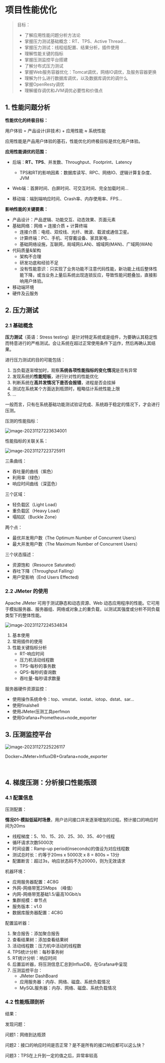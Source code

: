 # 项目性能优化

> 目标：
>
> - 了解应用性能问题分析方法论
> - 掌握压力测试基础概念：RT、TPS、Active Thread...
> - 掌握压力测试：线程组配置、结果分析，插件使用
> - 理解性能关键的指标
> - 掌握压测监控平台搭建
> - 了解分布式压力测试
> - 掌握Web服务容器优化：Tomcat调优，网络IO调优，及服务容器更换
> - 理解为什么进行数据库调优，以及数据库调优的调什么
> - 掌握OpenResty调优
> - 理解缓存调优和JVM调优必要性和价值点

## 1. 性能问题分析

**性能优化的终极目标：**

用户体验 = 产品设计(非技术) + 应用性能 ≈ 系统性能

应用性能是产品用户体验的基石，性能优化的终极目标是优化用户体验。

**应用性能调优的范围：**

- 后端：**RT、TPS**、并发数、Throughput、Footprint、Latency

  - TPS和RT的影响因素：数据库读写、RPC、网络IO、逻辑计算复杂度、JVM

- Web端：首屏时间、白屏时间、可交互时间、完全加载时间...

- 移动端：端到端响应时间、Crash率、内存使用率、FPS...


**影响性能的关键要素：**

- 产品设计：产品逻辑、功能交互、动态效果、页面元素
- 基础网络：网络 = 连接介质 + 计算终端
  - 连接介质：电缆、双绞线、光纤、微波、载波或通信卫星。
  - 计算终端：PC、手机、可穿戴设备、家具家电...
  - 基础网络设施，互联网，局域网(LAN)、城域网(MAN)、广域网(WAN)
- 代码质量&架构
  - 架构不合理 
  - 研发功底和经验不足
  - 没有性能意识：只实现了业务功能不注意代码性能，新功能上线后整体性能下降，或当业务上量后系统出现连锁反应，导致性能问题叠加，直接影响用户体验。
- 移动端环境
- 硬件及云服务

## 2. 压力测试

### 2.1 基础概念

**压力测试**（英语：Stress testing）是针对特定系统或是组件，为要确认其稳定性而特意进行的严格测试。会让系统在超过正常使用条件下运作，然后再确认其结果。

进行压力测试的目的可能包括：

1. 当负载逐渐增加时，观察**系统各项性能指标的变化情况**是否有异常
2. 发现系统的**性能短板**，进行针对性的性能优化
3. 判断系统在**高并发情况下是否会报错**，进程是否会挂掉
4. 测试在系统某个方面达到瓶颈时，粗略估计系统性能上限
5. ...

一般而言，只有在系统基础功能测试验证完成、系统趋于稳定的情况下，才会进行压测。

压测的性能指标：

![image-20231127223634001](D:\WorkSpace\Java-Notes\04-GeekTime\高级体系课\01-项目性能优化.assets\image-20231127223634001.png)

性能指标的关联关系：

![image-20231127223725911](D:\WorkSpace\Java-Notes\04-GeekTime\高级体系课\01-项目性能优化.assets\image-20231127223725911.png)

三条曲线：

- 吞吐量的曲线（紫色）
- 利用率（绿色）
- 响应时间曲线（深蓝色）

三个区域：

- 轻负载区（Light Load）
- 重负载区（Heavy Load）
- 塌陷区（Buckle Zone）

两个点：

- 最优并发用户数（The Optimum Number of Concurrent Users）
- 最大并发用户数（The Maximum Number of Concurrent Users）

三个状态描述：

- 资源饱和（Resource Saturated）
- 吞吐下降（Throughput Falling）
- 用户受影响（End Users Effected)

### 2.2 JMeter 的使用

Apache JMeter 可用于测试静态和动态资源、Web 动态应用程序的性能。它可用于模拟服务器、服务器组、网络或对象上的重负载，以测试其强度或分析不同负载类型下的整体性能。

![image-20231127224534834](D:\WorkSpace\Java-Notes\04-GeekTime\高级体系课\01-项目性能优化.assets\image-20231127224534834.png)

1. 基本使用
2. 常用插件的使用
3. 性能关键指标分析
   - RT-响应时间
   - 压力机活动线程数
   - TPS-每秒的事务数
   - QPS-每秒的查询数
   - 吞吐量-每秒请求数量

服务器硬件资源监控：

- 使用操作系统命令：top、vmstat、iostat、iotop、dstat、sar...
- 使用finalshell
- 使用JMeter压测工具perfmon
- 使用Grafana+Prometheus+node_exporter

## 3. 压测监控平台

![image-20231127225226117](D:\WorkSpace\Java-Notes\04-GeekTime\高级体系课\01-项目性能优化.assets\image-20231127225226117.png)

Docker+JMeter+InfluxDB+Grafana+node_exporter

​					

## 4. 梯度压测：分析接口性能瓶颈

### 4.1 配置信息

压测配置：

**情况01-模拟低延时场景**，用户访问接口并发逐渐增加的过程。预计接口的响应时间为20ms

- 线程梯度：5、10、15、20、25、30、35、40个线程
- 循环请求次数5000次
- 时间设置：Ramp-up period(inseconds)的值设为对应线程数
- 测试总时长：约等于20ms x 5000次 x 8 = 800s = 13分
- 配置断言：超过3s，响应状态码不为20000，则为无效请求

机器环境：

- 应用服务器配置：4C8G
- 外网-网络带宽25Mbps （峰值）
- 内网-网络带宽基础1.5/最高10Gbit/s
- 集群规模：单节点
- 服务版本：v1.0
- 数据库服务器配置：4C8G

配置监听器：

1. 聚合报告：添加聚合报告
2. 查看结果树：添加查看结果树
3. 活动线程数：压力机中活动的线程数
4. TPS统计分析：每秒事务树
5. RT统计分析：响应时间
6. 后置监听器，将压测信息汇总到InfluxDB，在Grafana中呈现
7. 压测监控平台：
   - JMeter DashBoard
   - 应用服务器：内存、网络、磁盘、系统负载情况
   - MySQL服务器：内存、网络、磁盘、系统负载情况

### 4.2 性能瓶颈剖析

结果：

发现问题：

问题1：网络到达瓶颈

问题2：接口的响应时间是否正常？是不是所有的接口响应都可以这么快？

问题3：TPS在上升到一定的值之后，异常率较高



